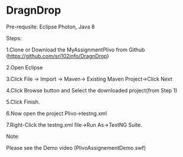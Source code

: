 # DragnDrop
Pre-requsite:
Eclipse Photon, Java 8

Steps:

1.Clone or Download the MyAssignmentPlivo from Github (https://github.com/sri102info/DragnDrop)

2.Open Eclipse

3.Click File -> Import -> Maven-> Existing Maven Project->Click Next

4.Click Browse button and Select the downloaded project(from Step 1)

5.Click Finish.

6.Now open the project Plivo->testng.xml

7.Right-Click the testng.xml file->Run As->TestNG Suite.

Note:

Please see the Demo video (PlivoAssignementDemo.swf)


